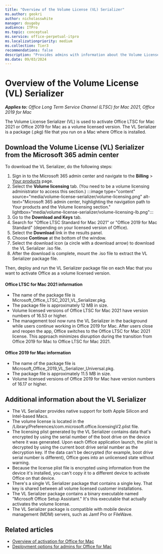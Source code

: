 ```yaml
---
title: "Overview of the Volume License (VL) Serializer"
ms.author: geokri
author: nicholasswhite
manager: dougeby
audience: ITPro
ms.topic: conceptual
ms.service: office-perpetual-itpro
ms.localizationpriority: medium
ms.collection: Tier3
recommendations: false
description: "Provides admins with information about the Volume License (VL) Serializer, which is used to activate volume licensed versions of Office for Mac."
ms.date: 09/03/2024
---
```


# Overview of the Volume License (VL) Serializer

***Applies to:*** *Office Long Term Service Channel (LTSC) for Mac 2021, Office 2019 for Mac* <!--Update for Office LTSC 2024 here.-->

The Volume License Serializer (VL) is used to activate Office LTSC for Mac 2021 or Office 2019 for Mac as a volume licensed version. The VL Serializer is a package (.pkg) file that you run on a Mac where Office is installed.

## Download the Volume License (VL) Serializer from the Microsoft 365 admin center

To download the VL Serializer, do the following steps:

1. Sign in to the Microsoft 365 admin center and navigate to the **Billing** > [Your products](https://admin.cloud.microsoft/?#/subscriptions) page.
1. Select the **Volume licensing** tab. (You need to be a volume licensing administrator to access this section.)
:::image type="content" source="media/volume-license-serializer/volume-licensing.png" alt-text="Microsoft 365 admin center, highlighting the navigation path to Your products and the Volume licensing section." lightbox="media/volume-license-serializer/volume-licensing-lb.png":::
1. Go to the **Download and Keys** tab.
1. Search for "Office LTSC Standard for Mac 2021" or "Office 2019 for Mac Standard" (depending on your licensed version of Office).
1. Select the **Download** link in the results panel.
1. Choose **Continue** at the bottom of the window.
1. Select the download icon (a circle with a download arrow) to download the VL Serializer .iso file.
1. After the download is complete, mount the .iso file to extract the VL Serializer package file.

Then, deploy and run the VL Serializer package file on each Mac that you want to activate Office as a volume licensed version.

<!--Update for Office LTSC 2024 here.-->

#### Office LTSC for Mac 2021 information

- The name of the package file is Microsoft_Office_LTSC_2021_VL_Serializer.pkg.
- The package file is approximately 12 MB in size.
- Volume licensed versions of Office LTSC for Mac 2021 have version numbers of 16.53 or higher.
- The management tool now runs the VL Serializer in the background while users continue working in Office 2019 for Mac. After users close and reopen the app, Office switches to the Office LTSC for Mac 2021 license. This approach minimizes disruption during the transition from Office 2019 for Mac to Office LTSC for Mac 2021.

#### Office 2019 for Mac information

- The name of the package file is Microsoft_Office_2019_VL_Serializer_Universal.pkg.
- The package file is approximately 11.5 MB in size.
- Volume licensed versions of Office 2019 for Mac have version numbers of 16.17 or higher.

## Additional information about the VL Serializer

- The VL Serializer provides native support for both Apple Silicon and Intel-based Macs.
- The volume license is located in the /Library/Preferences/com.microsoft.office.licensingV2.plist file.
- The licensing plist generated by the VL Serializer contains data that's encrypted by using the serial number of the boot drive on the device where it was generated. Upon each Office application launch, the plist is decrypted by using the current boot drive serial number as the decryption key. If the data can't be decrypted (for example, boot drive serial number is different), Office goes into an unlicensed state without warning.
- Because the license plist file is encrypted using information from the device it's installed, you can't copy it to a different device to activate Office on that device.
- There's a single VL Serializer package that contains a single key. That key is shared between all volume licensed customer installations.
- The VL Serializer package contains a binary executable named "Microsoft Office Setup Assistant." It's this executable that actually activates the volume license.
- The VL Serializer package is compatible with mobile device management (MDM) servers, such as Jamf Pro or FileWave.

## Related articles

- [Overview of activation for Office for Mac](overview-of-activation-for-office-for-mac.md)
- [Deployment options for admins for Office for Mac](deployment-options-for-office-for-mac.md)
